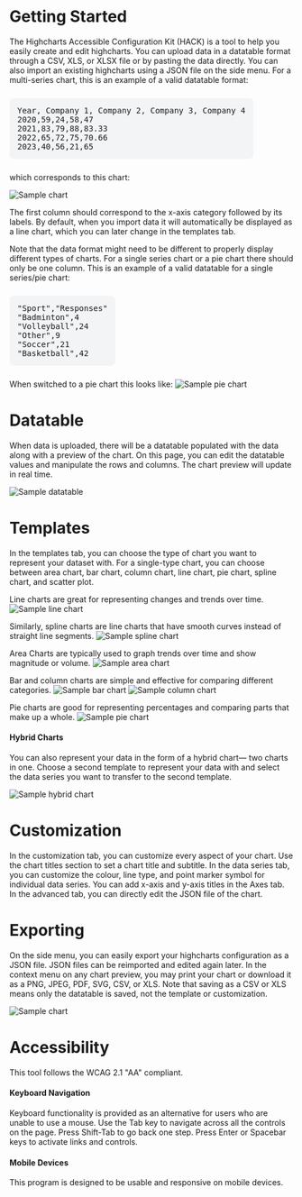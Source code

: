 # Getting Started

The Highcharts Accessible Configuration Kit (HACK) is a tool to help you easily create and edit highcharts. You can upload data in a datatable format through a CSV, XLS, or XLSX file or by pasting the data directly. You can also import an existing highcharts using a JSON file on the side menu. For a multi-series chart, this is an example of a valid datatable format:

<p style=" display: inline-block; border-radius:8px; font-family: monospace; background: #f3f4f6; padding: 14px; margin-top: 10px;margin-bottom: 10px;">
Year, Company 1, Company 2, Company 3, Company 4<br>
2020,59,24,58,47<br>
2021,83,79,88,83.33<br>
2022,65,72,75,70.66<br>
2023,40,56,21,65
</p>

which corresponds to this chart:

![Sample chart](samplechart.png)

The first column should correspond to the x-axis category followed by its labels. By default, when you import data it will automatically be displayed as a line chart, which you can later change in the templates tab.

Note that the data format might need to be different to properly display different types of charts. For a single series chart or a pie chart there should only be one column. This is an example of a valid datatable for a single series/pie chart:

<p style=" display: inline-block; border-radius:8px; font-family: monospace; background: #f3f4f6; padding: 14px; margin-top: 10px;margin-bottom: 10px;">
"Sport","Responses" <br>
"Badminton",4 <br>
"Volleyball",24 <br>
"Other",9 <br>
"Soccer",21 <br>
"Basketball",42
</p>

When switched to a pie chart this looks like:
![Sample pie chart](piechart.png)


# Datatable


When data is uploaded, there will be a datatable populated with the data along with a preview of the chart. On this page, you can edit the datatable values and manipulate the rows and columns. The chart preview will update in real time.

![Sample datatable](datatable.png)


# Templates


In the templates tab, you can choose the type of chart you want to represent your dataset with. For a single-type chart, you can choose between area chart, bar chart, column chart, line chart, pie chart, spline chart, and scatter plot.

Line charts are great for representing changes and trends over time.
![Sample line chart](linechart.png)

Similarly, spline charts are line charts that have smooth curves instead of straight line segments.
![Sample spline chart](splinechart.png)

Area Charts are typically used to graph trends over time and show magnitude or volume.
![Sample area chart](areachart.png)

Bar and column charts are simple and effective for comparing different categories.
![Sample bar chart](barchart.png)
![Sample column chart](columnchart.png)

Pie charts are good for representing percentages and comparing parts that make up a whole.
![Sample pie chart](piechart.png)

#### Hybrid Charts

You can also represent your data in the form of a hybrid chart— two charts in one. Choose a second template to represent your data with and select the data series you want to transfer to the second template.

![Sample hybrid chart](hybridchart.png)


# Customization

In the customization tab, you can customize every aspect of your chart. Use the chart titles section to set a chart title and subtitle. In the data series tab, you can customize the colour, line type, and point marker symbol for individual data series. You can add x-axis and y-axis titles in the Axes tab. In the advanced tab, you can directly edit the JSON file of the chart.


# Exporting


On the side menu, you can easily export your highcharts configuration as a JSON file. JSON files can be reimported and edited again later.
In the context menu on any chart preview, you may print your chart or download it as a PNG, JPEG, PDF, SVG, CSV, or XLS. Note that saving as a CSV or XLS means only the datatable is saved, not the template or customization.

![Sample chart](contextmenu.gif)


# Accessibility

This tool follows the WCAG 2.1 "AA" compliant.

#### Keyboard Navigation

Keyboard functionality is provided as an alternative for users who are unable to use a mouse. Use the Tab key to navigate across all the controls on the page. Press Shift-Tab to go back one step. Press Enter or Spacebar keys to activate links and controls.

#### Mobile Devices

This program is designed to be usable and responsive on mobile devices.